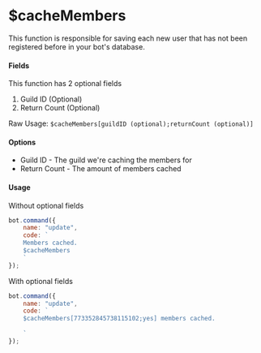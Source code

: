 # $cacheMembers

This function is responsible for saving each new user that has not been registered before in your bot's database.

#### Fields

This function has 2 optional fields

1. Guild ID \(Optional\)
2. Return Count \(Optional\)

Raw Usage: `$cacheMembers[guildID (optional);returnCount (optional)]`

#### Options

* Guild ID - The guild we're caching the members for
* Return Count - The amount of members cached

#### Usage

Without optional fields

```javascript
bot.command({
    name: "update",
    code: `
    Members cached.
    $cacheMembers
    `
});
```

With optional fields

```javascript
bot.command({
    name: "update",
    code: `
    $cacheMembers[773352845738115102;yes] members cached.
    
    `
});
```

